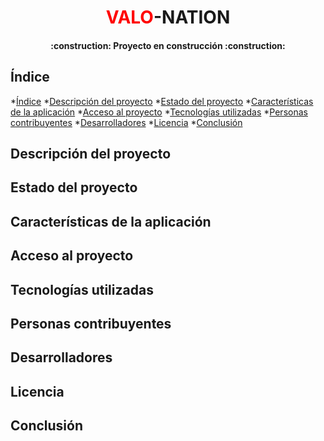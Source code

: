 <h1 align="center"><span style="color: red;">VALO</span>-NATION</h1>

<h4 align="center">:construction: Proyecto en construcción :construction:</h4>

## Índice

*[Índice](#índice)
*[Descripción del proyecto](#descripción-del-proyecto)
*[Estado del proyecto](#estado-del-proyecto)
*[Características de la aplicación](#características-de-la-aplicación)
*[Acceso al proyecto](#acceso-al-proyecto)
*[Tecnologías utilizadas](#tecnologías-utilizadas)
*[Personas contribuyentes](#personas-contribuyentes)
*[Desarrolladores](#desarrolladores)
*[Licencia](#licencia)
*[Conclusión](#conclusión)

## Descripción del proyecto

## Estado del proyecto

## Características de la aplicación

## Acceso al proyecto

## Tecnologías utilizadas

## Personas contribuyentes

## Desarrolladores

## Licencia

## Conclusión
